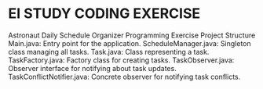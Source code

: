 # EI STUDY CODING EXERCISE
Astronaut Daily Schedule Organizer Programming Exercise
  Project Structure
  Main.java: Entry point for the application.
  ScheduleManager.java: Singleton class managing all tasks.
  Task.java: Class representing a task.
  TaskFactory.java: Factory class for creating tasks.
  TaskObserver.java: Observer interface for notifying about task updates.
  TaskConflictNotifier.java: Concrete observer for notifying task conflicts.
